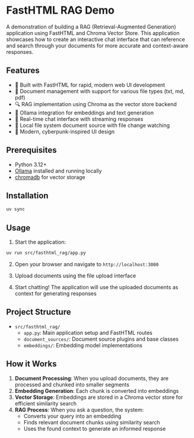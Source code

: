 # FastHTML RAG Demo

A demonstration of building a RAG (Retrieval-Augmented Generation) application using FastHTML and Chroma Vector Store. This application showcases how to create an interactive chat interface that can reference and search through your documents for more accurate and context-aware responses.

## Features

- 🚀 Built with FastHTML for rapid, modern web UI development
- 📝 Document management with support for various file types (txt, md, pdf)
- 🔍 RAG implementation using Chroma as the vector store backend
- 🤖 Ollama integration for embeddings and text generation
- 🔄 Real-time chat interface with streaming responses
- 📁 Local file system document source with file change watching
- 🎨 Modern, cyberpunk-inspired UI design

## Prerequisites

- Python 3.12+
- [Ollama](https://ollama.ai) installed and running locally
- [chromadb](https://github.com/chroma-core/chroma) for vector storage

## Installation

```bash
uv sync
```

## Usage

1. Start the application:

```bash
uv run src/fasthtml_rag/app.py
```

2. Open your browser and navigate to `http://localhost:3000`

3. Upload documents using the file upload interface

4. Start chatting! The application will use the uploaded documents as context for generating responses

## Project Structure

- `src/fasthtml_rag/`
  - `app.py`: Main application setup and FastHTML routes
  - `document_sources/`: Document source plugins and base classes
  - `embeddings/`: Embedding model implementations

## How it Works

1. **Document Processing**: When you upload documents, they are processed and chunked into smaller segments
2. **Embedding Generation**: Each chunk is converted into embeddings
3. **Vector Storage**: Embeddings are stored in a Chroma vector store for efficient similarity search
4. **RAG Process**: When you ask a question, the system:
   - Converts your query into an embedding
   - Finds relevant document chunks using similarity search
   - Uses the found context to generate an informed response
